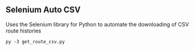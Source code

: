 ## Selenium Auto CSV

Uses the Selenium library for Python to automate the downloading of CSV route histories

`py -3 get_route_csv.py`